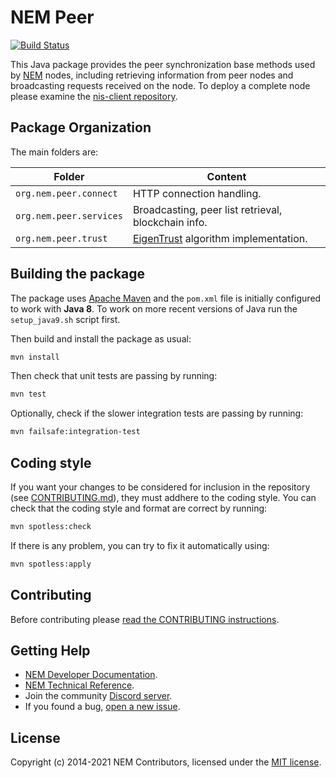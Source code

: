 # NEM Peer

[![Build Status](https://travis-ci.org/NemProject/nem.peer.svg?branch=dev)](https://travis-ci.org/NemProject/nem.peer)

This Java package provides the peer synchronization base methods used by [NEM](https://nemproject.github.io/nem-docs) nodes, including retrieving information from peer nodes and broadcasting requests received on the node. To deploy a complete node please examine the [nis-client repository](https://github.com/NemProject/nis-client).

## Package Organization

The main folders are:

| Folder                  | Content                                                                          |
| ----------------------- | -------------------------------------------------------------------------------- |
| `org.nem.peer.connect`  | HTTP connection handling.                                                        |
| `org.nem.peer.services` | Broadcasting, peer list retrieval, blockchain info.                              |
| `org.nem.peer.trust`    | [EigenTrust](https://en.wikipedia.org/wiki/EigenTrust) algorithm implementation. |

## Building the package

The package uses [Apache Maven](https://maven.apache.org/) and the ``pom.xml`` file is initially configured to work with **Java 8**. To work on more recent versions of Java run the ``setup_java9.sh`` script first.

Then build and install the package as usual:

```bash
mvn install
```

Then check that unit tests are passing by running:

```bash
mvn test
```

Optionally, check if the slower integration tests are passing by running:

```bash
mvn failsafe:integration-test
````

## Coding style

If you want your changes to be considered for inclusion in the repository (see [CONTRIBUTING.md](CONTRIBUTING.md)), they must addhere to the coding style. You can check that the coding style and format are correct by running:

```bash
mvn spotless:check
```

If there is any problem, you can try to fix it automatically using:

```bash
mvn spotless:apply
```

## Contributing

Before contributing please [read the CONTRIBUTING instructions](CONTRIBUTING.md).

## Getting Help

- [NEM Developer Documentation](https://nemproject.github.io/nem-docs).
- [NEM Technical Reference](https://nemproject.github.io/nem-docs/pages/Whitepapers/NEM_techRef.pdf).
- Join the community [Discord server](https://discord.gg/xymcity).
- If you found a bug, [open a new issue](https://github.com/NemProject/nem.core/issues).

## License

Copyright (c) 2014-2021 NEM Contributors, licensed under the [MIT license](LICENSE).
